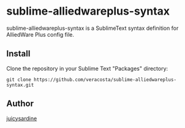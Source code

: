 sublime-alliedwareplus-syntax
====

sublime-alliedwareplus-syntax is a SublimeText syntax definition for AlliedWare Plus config file.

## Install

Clone the repository in your Sublime Text "Packages" directory:

    git clone https://github.com/veracosta/sublime-alliedwareplus-syntax.git

## Author

[juicysardine](https://twitter.com/juicysardine)
